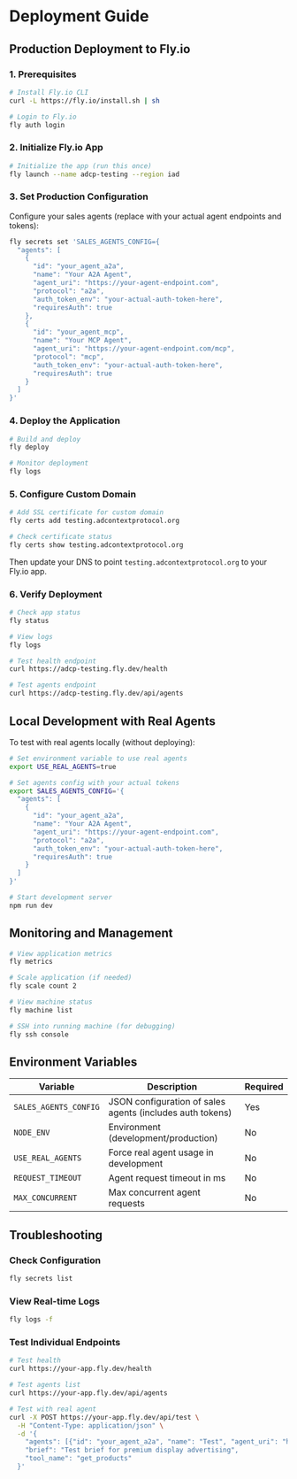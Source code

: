 # Deployment Guide

## Production Deployment to Fly.io

### 1. Prerequisites

```bash
# Install Fly.io CLI
curl -L https://fly.io/install.sh | sh

# Login to Fly.io
fly auth login
```

### 2. Initialize Fly.io App

```bash
# Initialize the app (run this once)
fly launch --name adcp-testing --region iad
```

### 3. Set Production Configuration

Configure your sales agents (replace with your actual agent endpoints and tokens):

```bash
fly secrets set 'SALES_AGENTS_CONFIG={
  "agents": [
    {
      "id": "your_agent_a2a",
      "name": "Your A2A Agent",
      "agent_uri": "https://your-agent-endpoint.com",
      "protocol": "a2a", 
      "auth_token_env": "your-actual-auth-token-here",
      "requiresAuth": true
    },
    {
      "id": "your_agent_mcp",
      "name": "Your MCP Agent",
      "agent_uri": "https://your-agent-endpoint.com/mcp",
      "protocol": "mcp",
      "auth_token_env": "your-actual-auth-token-here", 
      "requiresAuth": true
    }
  ]
}'
```

### 4. Deploy the Application

```bash
# Build and deploy
fly deploy

# Monitor deployment
fly logs
```

### 5. Configure Custom Domain

```bash
# Add SSL certificate for custom domain
fly certs add testing.adcontextprotocol.org

# Check certificate status
fly certs show testing.adcontextprotocol.org
```

Then update your DNS to point `testing.adcontextprotocol.org` to your Fly.io app.

### 6. Verify Deployment

```bash
# Check app status
fly status

# View logs
fly logs

# Test health endpoint
curl https://adcp-testing.fly.dev/health

# Test agents endpoint  
curl https://adcp-testing.fly.dev/api/agents
```

## Local Development with Real Agents

To test with real agents locally (without deploying):

```bash
# Set environment variable to use real agents
export USE_REAL_AGENTS=true

# Set agents config with your actual tokens
export SALES_AGENTS_CONFIG='{
  "agents": [
    {
      "id": "your_agent_a2a",
      "name": "Your A2A Agent", 
      "agent_uri": "https://your-agent-endpoint.com",
      "protocol": "a2a",
      "auth_token_env": "your-actual-auth-token-here",
      "requiresAuth": true
    }
  ]
}'

# Start development server
npm run dev
```

## Monitoring and Management

```bash
# View application metrics
fly metrics

# Scale application (if needed)
fly scale count 2

# View machine status
fly machine list

# SSH into running machine (for debugging)
fly ssh console
```

## Environment Variables

| Variable | Description | Required |
|----------|-------------|----------|
| `SALES_AGENTS_CONFIG` | JSON configuration of sales agents (includes auth tokens) | Yes |
| `NODE_ENV` | Environment (development/production) | No |
| `USE_REAL_AGENTS` | Force real agent usage in development | No |
| `REQUEST_TIMEOUT` | Agent request timeout in ms | No |
| `MAX_CONCURRENT` | Max concurrent agent requests | No |

## Troubleshooting

### Check Configuration
```bash
fly secrets list
```

### View Real-time Logs
```bash
fly logs -f
```

### Test Individual Endpoints
```bash
# Test health
curl https://your-app.fly.dev/health

# Test agents list
curl https://your-app.fly.dev/api/agents

# Test with real agent
curl -X POST https://your-app.fly.dev/api/test \
  -H "Content-Type: application/json" \
  -d '{
    "agents": [{"id": "your_agent_a2a", "name": "Test", "agent_uri": "https://your-agent-endpoint.com", "protocol": "a2a", "requiresAuth": true, "auth_token_env": "your-actual-auth-token-here"}],
    "brief": "Test brief for premium display advertising",
    "tool_name": "get_products"
  }'
```